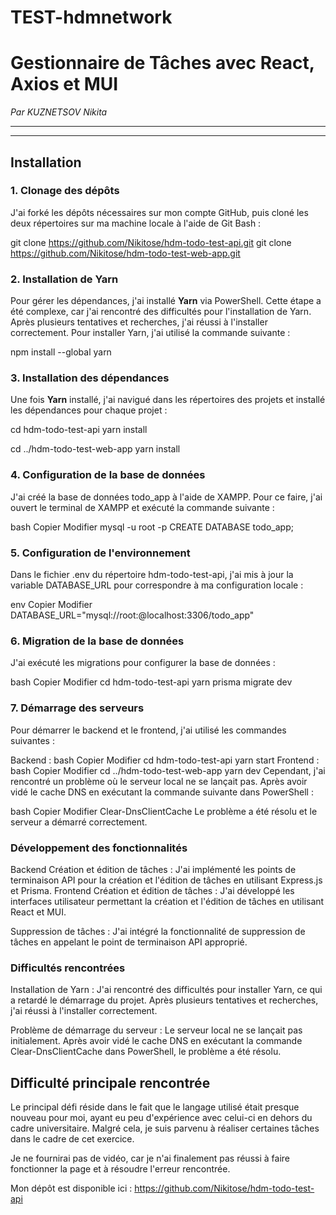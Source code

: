 
# TEST-hdmnetwork
# **Gestionnaire de Tâches avec React, Axios et MUI**

*Par KUZNETSOV Nikita*

---

---

## **Installation**

### **1. Clonage des dépôts**

J'ai forké les dépôts nécessaires sur mon compte GitHub, puis cloné les deux répertoires sur ma machine locale à l'aide de Git Bash :

git clone https://github.com/Nikitose/hdm-todo-test-api.git
git clone https://github.com/Nikitose/hdm-todo-test-web-app.git


### **2. Installation de Yarn**

Pour gérer les dépendances, j'ai installé **Yarn** via PowerShell. Cette étape a été complexe, car j'ai rencontré des difficultés pour l'installation de Yarn. Après plusieurs tentatives et recherches, j'ai réussi à l'installer correctement. Pour installer Yarn, j'ai utilisé la commande suivante :

npm install --global yarn

### **3. Installation des dépendances**

Une fois **Yarn** installé, j'ai navigué dans les répertoires des projets et installé les dépendances pour chaque projet :

cd hdm-todo-test-api
yarn install

cd ../hdm-todo-test-web-app
yarn install

### **4. Configuration de la base de données**
J'ai créé la base de données todo_app à l'aide de XAMPP. Pour ce faire, j'ai ouvert le terminal de XAMPP et exécuté la commande suivante :

bash
Copier
Modifier
mysql -u root -p
CREATE DATABASE todo_app;

### **5. Configuration de l'environnement**
Dans le fichier .env du répertoire hdm-todo-test-api, j'ai mis à jour la variable DATABASE_URL pour correspondre à ma configuration locale :

env
Copier
Modifier
DATABASE_URL="mysql://root:@localhost:3306/todo_app"

### **6. Migration de la base de données**
J'ai exécuté les migrations pour configurer la base de données :

bash
Copier
Modifier
cd hdm-todo-test-api
yarn prisma migrate dev

### **7. Démarrage des serveurs**
Pour démarrer le backend et le frontend, j'ai utilisé les commandes suivantes :

Backend :
bash
Copier
Modifier
cd hdm-todo-test-api
yarn start
Frontend :
bash
Copier
Modifier
cd ../hdm-todo-test-web-app
yarn dev
Cependant, j'ai rencontré un problème où le serveur local ne se lançait pas. Après avoir vidé le cache DNS en exécutant la commande suivante dans PowerShell :

bash
Copier
Modifier
Clear-DnsClientCache
Le problème a été résolu et le serveur a démarré correctement.

### **Développement des fonctionnalités**
Backend
Création et édition de tâches : J'ai implémenté les points de terminaison API pour la création et l'édition de tâches en utilisant Express.js et Prisma.
Frontend
Création et édition de tâches : J'ai développé les interfaces utilisateur permettant la création et l'édition de tâches en utilisant React et MUI.

Suppression de tâches : J'ai intégré la fonctionnalité de suppression de tâches en appelant le point de terminaison API approprié.

### **Difficultés rencontrées**
Installation de Yarn : J'ai rencontré des difficultés pour installer Yarn, ce qui a retardé le démarrage du projet. Après plusieurs tentatives et recherches, j'ai réussi à l'installer correctement.

Problème de démarrage du serveur : Le serveur local ne se lançait pas initialement. Après avoir vidé le cache DNS en exécutant la commande Clear-DnsClientCache dans PowerShell, le problème a été résolu.

## **Difficulté principale rencontrée**
Le principal défi réside dans le fait que le langage utilisé était presque nouveau pour moi, ayant eu peu d'expérience avec celui-ci en dehors du cadre universitaire. Malgré cela, je suis parvenu à réaliser certaines tâches dans le cadre de cet exercice.

Je ne fournirai pas de vidéo, car je n'ai finalement pas réussi à faire fonctionner la page et à résoudre l'erreur rencontrée.

Mon dépôt est disponible ici : https://github.com/Nikitose/hdm-todo-test-api



